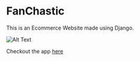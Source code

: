 # FanChastic

This is an Ecommerce Website made using Django.



![Alt Text](https://media.giphy.com/media/5ZO0sH5F2ou3RQ9oYh/giphy.gif)

Checkout the app [here](http://aaishpra.pythonanywhere.com/)

